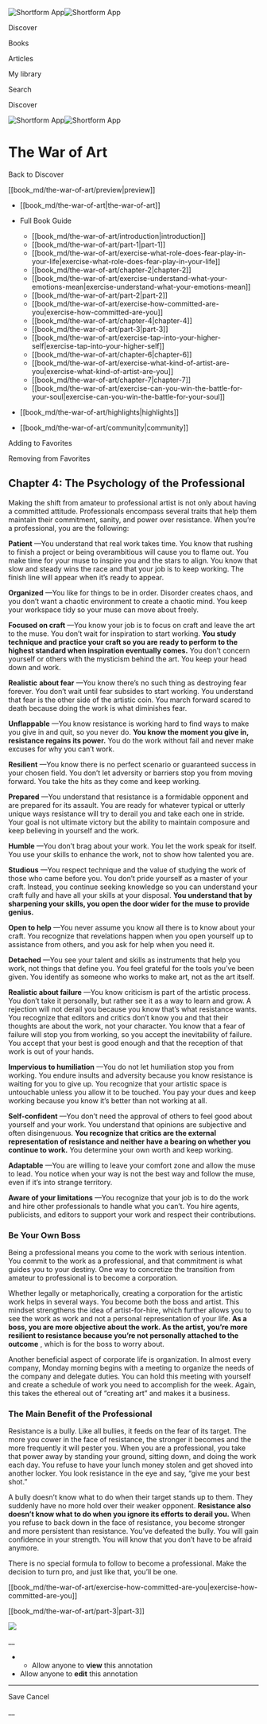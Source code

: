 ![Shortform App](/img/logo.36a2399e.svg)![Shortform App](/img/logo-dark.70c1b072.svg)

Discover

Books

Articles

My library

Search

Discover

![Shortform App](/img/logo.36a2399e.svg)![Shortform App](/img/logo-dark.70c1b072.svg)

# The War of Art

Back to Discover

[[book_md/the-war-of-art/preview|preview]]

  * [[book_md/the-war-of-art|the-war-of-art]]
  * Full Book Guide

    * [[book_md/the-war-of-art/introduction|introduction]]
    * [[book_md/the-war-of-art/part-1|part-1]]
    * [[book_md/the-war-of-art/exercise-what-role-does-fear-play-in-your-life|exercise-what-role-does-fear-play-in-your-life]]
    * [[book_md/the-war-of-art/chapter-2|chapter-2]]
    * [[book_md/the-war-of-art/exercise-understand-what-your-emotions-mean|exercise-understand-what-your-emotions-mean]]
    * [[book_md/the-war-of-art/part-2|part-2]]
    * [[book_md/the-war-of-art/exercise-how-committed-are-you|exercise-how-committed-are-you]]
    * [[book_md/the-war-of-art/chapter-4|chapter-4]]
    * [[book_md/the-war-of-art/part-3|part-3]]
    * [[book_md/the-war-of-art/exercise-tap-into-your-higher-self|exercise-tap-into-your-higher-self]]
    * [[book_md/the-war-of-art/chapter-6|chapter-6]]
    * [[book_md/the-war-of-art/exercise-what-kind-of-artist-are-you|exercise-what-kind-of-artist-are-you]]
    * [[book_md/the-war-of-art/chapter-7|chapter-7]]
    * [[book_md/the-war-of-art/exercise-can-you-win-the-battle-for-your-soul|exercise-can-you-win-the-battle-for-your-soul]]
  * [[book_md/the-war-of-art/highlights|highlights]]
  * [[book_md/the-war-of-art/community|community]]



Adding to Favorites 

Removing from Favorites 

## Chapter 4: The Psychology of the Professional

Making the shift from amateur to professional artist is not only about having a committed attitude. Professionals encompass several traits that help them maintain their commitment, sanity, and power over resistance. When you’re a professional, you are the following:

**Patient** —You understand that real work takes time. You know that rushing to finish a project or being overambitious will cause you to flame out. You make time for your muse to inspire you and the stars to align. You know that slow and steady wins the race and that your job is to keep working. The finish line will appear when it’s ready to appear.

**Organized** —You like for things to be in order. Disorder creates chaos, and you don’t want a chaotic environment to create a chaotic mind. You keep your workspace tidy so your muse can move about freely.

**Focused on craft** —You know your job is to focus on craft and leave the art to the muse. You don’t wait for inspiration to start working. **You study technique and practice your craft so you are ready to perform to the highest standard when inspiration eventually comes.** You don’t concern yourself or others with the mysticism behind the art. You keep your head down and work.

**Realistic** **about fear** —You know there’s no such thing as destroying fear forever. You don’t wait until fear subsides to start working. You understand that fear is the other side of the artistic coin. You march forward scared to death because doing the work is what diminishes fear.

**Unflappable** —You know resistance is working hard to find ways to make you give in and quit, so you never do. **You know the moment you give in, resistance regains its power.** You do the work without fail and never make excuses for why you can’t work.

**Resilient** —You know there is no perfect scenario or guaranteed success in your chosen field. You don’t let adversity or barriers stop you from moving forward. You take the hits as they come and keep working.

**Prepared** —You understand that resistance is a formidable opponent and are prepared for its assault. You are ready for whatever typical or utterly unique ways resistance will try to derail you and take each one in stride. Your goal is not ultimate victory but the ability to maintain composure and keep believing in yourself and the work.

**Humble** —You don’t brag about your work. You let the work speak for itself. You use your skills to enhance the work, not to show how talented you are.

**Studious** —You respect technique and the value of studying the work of those who came before you. You don’t pride yourself as a master of your craft. Instead, you continue seeking knowledge so you can understand your craft fully and have all your skills at your disposal. **You understand that by sharpening your skills, you open the door wider for the muse to provide genius.**

**Open to help** —You never assume you know all there is to know about your craft. You recognize that revelations happen when you open yourself up to assistance from others, and you ask for help when you need it.

**Detached** —You see your talent and skills as instruments that help you work, not things that define you. You feel grateful for the tools you’ve been given. You identify as someone who works to make art, not as the art itself.

**Realistic about failure** —You know criticism is part of the artistic process. You don’t take it personally, but rather see it as a way to learn and grow. A rejection will not derail you because you know that’s what resistance wants. You recognize that editors and critics don’t know you and that their thoughts are about the work, not your character. You know that a fear of failure will stop you from working, so you accept the inevitability of failure. You accept that your best is good enough and that the reception of that work is out of your hands.

**Impervious to humiliation** —You do not let humiliation stop you from working. You endure insults and adversity because you know resistance is waiting for you to give up. You recognize that your artistic space is untouchable unless you allow it to be touched. You pay your dues and keep working because you know it’s better than not working at all.

**Self-confident** —You don’t need the approval of others to feel good about yourself and your work. You understand that opinions are subjective and often disingenuous. **You recognize that critics are the external representation of resistance and neither have a bearing on whether you continue to work.** You determine your own worth and keep working.

**Adaptable** —You are willing to leave your comfort zone and allow the muse to lead. You notice when your way is not the best way and follow the muse, even if it’s into strange territory.

**Aware of your limitations** —You recognize that your job is to do the work and hire other professionals to handle what you can’t. You hire agents, publicists, and editors to support your work and respect their contributions.

### Be Your Own Boss

Being a professional means you come to the work with serious intention. You commit to the work as a professional, and that commitment is what guides you to your destiny. One way to concretize the transition from amateur to professional is to become a corporation.

Whether legally or metaphorically, creating a corporation for the artistic work helps in several ways. You become both the boss and artist. This mindset strengthens the idea of artist-for-hire, which further allows you to see the work as work and not a personal representation of your life. **As a boss, you are more objective about the work. As the artist, you’re more resilient to resistance because you’re not personally attached to the outcome** , which is for the boss to worry about.

Another beneficial aspect of corporate life is organization. In almost every company, Monday morning begins with a meeting to organize the needs of the company and delegate duties. You can hold this meeting with yourself and create a schedule of work you need to accomplish for the week. Again, this takes the ethereal out of “creating art” and makes it a business.

### The Main Benefit of the Professional

Resistance is a bully. Like all bullies, it feeds on the fear of its target. The more you cower in the face of resistance, the stronger it becomes and the more frequently it will pester you. When you are a professional, you take that power away by standing your ground, sitting down, and doing the work each day. You refuse to have your lunch money stolen and get shoved into another locker. You look resistance in the eye and say, “give me your best shot.”

A bully doesn’t know what to do when their target stands up to them. They suddenly have no more hold over their weaker opponent. **Resistance also doesn’t know what to do when you ignore its efforts to derail you.** When you refuse to back down in the face of resistance, you become stronger and more persistent than resistance. You’ve defeated the bully. You will gain confidence in your strength. You will know that you don’t have to be afraid anymore.

There is no special formula to follow to become a professional. Make the decision to turn pro, and just like that, you’ll be one.

[[book_md/the-war-of-art/exercise-how-committed-are-you|exercise-how-committed-are-you]]

[[book_md/the-war-of-art/part-3|part-3]]

![](https://bat.bing.com/action/0?ti=56018282&Ver=2&mid=de408956-56cf-430c-9a47-aaa72b41ffa9&sid=48a964a0642711eeb2d9b36fc717f5e2&vid=48a9a1e0642711eebeaf23361361f0d4&vids=0&msclkid=N&pi=0&lg=en-US&sw=800&sh=600&sc=24&nwd=1&tl=Shortform%20%7C%20Book&p=https%3A%2F%2Fwww.shortform.com%2Fapp%2Fbook%2Fthe-war-of-art%2Fchapter-4&r=&lt=1117&evt=pageLoad&sv=1&rn=410690)

__

  *   * Allow anyone to **view** this annotation
  * Allow anyone to **edit** this annotation



* * *

Save Cancel

__



